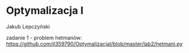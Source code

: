 # Optymalizacja I
Jakub Lepczyński

zadanie 1 - problem hetmanów:
https://github.com/jl359790/OptymalizacjaI/blob/master/lab2/hetmani.py
